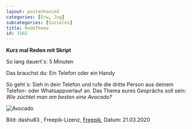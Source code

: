 ```yaml
---
layout: postenhanced
categories: [Erw, Jug]
subcategories: [Soziales]
title: RedeThema
id: 3102
---
```

**Kurz mal Reden mit Skript**

So lang dauert´s: 5 Minuten

Das brauchst du:  Ein Telefon oder ein Handy

So geht´s: Sieh in dein Telefon und rufe die dritte Person aus deinem Telefon- oder Whatsappverlauf an.
Das Thema eures Gesprächs soll sein: *Wie züchtet man am besten eine Avocado?*

![Avocado](https://image.freepik.com/fotos-kostenlos/avocado-auf-einem-dunklen-holz-hintergrund_1205-769.jpg?1)

Bild: dashu83 , Freepik-Lizenz, [Freepik](https://de.freepik.com/fotos-kostenlos/avocado-auf-einem-dunklen-holz-hintergrund_1017150.htm#page=1&query=avocado&position=1), Datum: 21.03.2020

